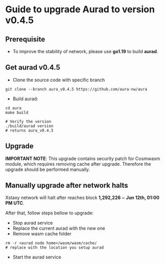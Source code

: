 # Guide to upgrade Aurad to version v0.4.5

## Prerequisite
- To improve the stability of network, please use **go1.19** to build **aurad**.

## Get aurad v0.4.5

- Clone the source code with specific branch

```
git clone --branch aura_v0.4.5 https://github.com/aura-nw/aura
```

- Build aurad:
```
cd aura
make build

# Verify the version
./build/aurad version
# returns aura_v0.4.5
```
## Upgrade

**IMPORTANT NOTE**: This upgrade contains security patch for Cosmwasm module, which requires removing cache after upgrade. Therefore the upgrade should be performed manually.

## Manually upgrade after network halts

Xstaxy network will halt after reaches block **1,292,226** ~ **Jun 12th, 01:00 PM UTC**.

After that, follow steps bellow to upgrade:
- Stop aurad service
- Replace the current aurad with the new one
- Remove wasm cache folder
```
rm -r <aurad node home>/wasm/wasm/cache/
# replace with the location you setup aurad
```
- Start the aurad service